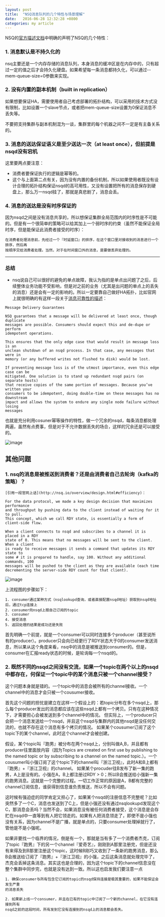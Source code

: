 ```yaml
---
layout: post
title:  "NSQ消息队列的几个特性与场景理解"
date:   2016-06-28 12:32:28 +0800
categories: my article
---
```


NSQ的[官方描述文档](http://nsq.io/overview/features_and_guarantees.html)中明确的声明了NSQ的几个特性：

### 1. 消息默认是不持久化的
nsq主要还是一个内存存储的消息队列，本身消息的缓冲区是在内存中的，只有超过一定的值之后才会持久化硬盘。如果希望每一条消息都持久化，可以通过--mem-queue-size=0参数来实现。

### 2. 没有内置的副本机制（built in replication）
如果想要保证HA，需要使用者自己考虑部署的拓扑结构，可以采用的技术方式没有限制，比如设置一个slave节点，或者把mem-queue-size设置为0保证消息不丢失等。

不要把支持集群与副本机制混为一谈，集群里的每个机器之间不一定是有主备关系的。

### 3. 消息的送达保证语义是至少送达一次（at least once），但前提是nsqd没有宕机

这里要两点要注意：

- 消费者要保证执行的逻辑是幂等的。 
- 这个与上面第二点有关，因为没有内置的备份机制，所以如果使用者既没有设计合理的拓扑结构保证nsqd的高可用性，又没有设置把所有的消息保存到硬盘上，那么万一nsqd挂了，那就是真悲剧了，消息会丢。

### 4. 消息的送达是没有时序保证的
因为nsqd之间是没有消息共享的，所以想保证集群全局范围内的时序性是不可能的。但是有一个很简单的策略可以给其加上一个弱时序的约束（虽然不能保证全局时序，但是能保证此消费者接受的时序）：

```
在消费者处理消息前，先经过一个『时延窗口』的排序，在这个窗口里对接收到的消息进行一个排序，然后再
按顺序交给消费者处理。当然，对于在时间窗口外的消息，是要做丢弃处理的。
```

----

### 总结
- nsq说自己可以很好的避免的单点故障，我认为指的是单点出问题了之后，后续整体业务功能不受影响，但是对之前的业务（尤其是出问题的单点上的丢失的消息）还是会有一定的影响的。所以一定要靠自己做好HA拓扑，比如官网上就很明确的有这样一段关于[消息可靠性的描述](http://nsq.io/overview/design.html)：

```
Message Delivery Guarantees

NSQ guarantees that a message will be delivered at least once, though duplicate 
messages are possible. Consumers should expect this and de-dupe or perform 
idempotent operations.

This ensures that the only edge case that would result in message loss is an 
unclean shutdown of an nsqd process. In that case, any messages that were in 
memory (or any buffered writes not flushed to disk) would be lost.

If preventing message loss is of the utmost importance, even this edge case can be 
mitigated. One solution is to stand up redundant nsqd pairs (on separate hosts) 
that receive copies of the same portion of messages. Because you’ve written your 
consumers to be idempotent, doing double-time on these messages has no downstream 
impact and allows the system to endure any single node failure without losing 
messages
```

也就是充分利用cosuner幂等操作的特性，做一个冗余的nsqd，每条消息都处理两遍，虽然有点费事，但是对于不允许数据丢失的场合，这样的冗余还是可以接受的。

![image](http://o9iu90isb.bkt.clouddn.com/nsqd_to_consumer.png)

## 其他问题

### 1. nsq的消息是被推送到消费者？还是由消费者自己去轮询（kafka的策略）？
	
	[引用一段官网上话](http://nsq.io/overview/design.html#efficiency)：
	
```
For the data protocol, we made a key design decision that maximizes performance 
and throughput by pushing data to the client instead of waiting for it to pull. 
This concept, which we call RDY state, is essentially a form of client-side flow.

When a client connects to nsqd and subscribes to a channel it is placed in a RDY 
state of 0. This means that no messages will be sent to the client. When a client
is ready to receive messages it sends a command that updates its RDY state to 
some # it is prepared to handle, say 100. Without any additional commands, 100 
messages will be pushed to the client as they are available (each time 
decrementing the server-side RDY count for that client).
```
	
![image](http://o9iu90isb.bkt.clouddn.com/nsq-comuser-recvmsg-process.png)
	
上流程图的步骤如下：

	1. consumer通过某种方式（nsqlookupd查询，或者直接配置nsqd地址）获取到nsqd地址后，通过tcp连接上
	2. consumer向nsqd上报自己订阅的topic
	3. consumer
	4. 接受消息
	5. 返回处理的结果是成功还是失败
	
首先明确一个前提，就是一个consumer可以同时连接多个producer（甚至说所有的producer）。producer只会向已经更行了RDY状态大于0的consumer发送消息，所以果从这个角度来看，nsq中的消息是被推送到consumer的。但是，consumer在汇报ready状态的时候，是轮询每一个nsqd的。

### 2. 既然不同的nsqd之间没有交流，如果一个topic在两个以上的nsqd中都存在，何保证一个topic中的某个消息只被一个channel接受？
这个问题本身就是错的。一个topic中的消息会被所有的channel接收。一个channel中的消息才会只被一个cousumer接收。

首先这个问题的担忧是建立在这样一个假设上的：若topic分布在多个nsqd上，那么每个producer发出的消息都应该在这些nsqd上都有一个拷贝。只有在这种情况下，才需要担心会被发送到多个channel中的情况。
但实际上，一个producer只会把一个消息发送给一个nsqd，并且这个nsqd与集群内的其他nsqd是没任何交流的，也就不存在这个消息有多个拷贝的情况。
如果某个cousumer订阅了这个topic下的某个channel，此时这个channel才会被创建。

假设，某个topic叫『跑男』被分布在两个nsqd上，分别叫做A,B，并且都有producer往里面放内容（因为Topics are created on first use by publishing to the named topic or by subscribing to a channel on the named topic.）。一个cousumer叫小强订阅了这个topic下的channel叫『浙江卫视』，此时A和B上都有『跑男』+『浙江卫视』的channel。
如果某个procuder往B发布了新一集的跑男，A上是没有的。小强在A，B上都注册过RDY > 0；所以B会推送给小强新一集的跑男消息。这就是一个完整的过程。一切工作正常的原因是A，B都有完整的channel订阅信息，谁获得到信息谁负责推送，所以不会有问题。

这时候有强迫症的同学肯定又担心了，如果某个nsqd的注册信息不完整呢？比如突然多了一个C，消息也发送到了C上，但是小强还没有通过nsqlookupd发现这个C，那消息会丢吗？当然不会，如果消息没有被任何消费者接受，这个消息是会存贮在nsqd中一直等到有人把它领走的。如果有人把消息领走了，即使不是小强也没有关系，因为channel不是广播，就是单点的，只要consumer处理掉就行了，管他是不是小强呢。

如果非要找一个临界的情况，倒是有一个，那就是当有多了一个消费者杰克，订阅了topic『跑男』下的另一个channel『爱奇艺』，刚刚到A那里注册完，但是还没有来得及到B那里注册这个topic，这时候B刚巧又收到了一条新的跑男消息，那么B会推送给订阅了『跑男』+『浙江卫视』的小强，之后这条消息就处理完毕了，杰克会丢掉这条消息。其实这也是合理的，因为这个topic下的channel信息没在整个集群中同步完，也就是没有达到一致。所以这也启发我们要注意一点

	1. 确保consumer与所有包含它订阅的topic的nsqd保持连接是极其重要的，如果不能保证会发生严重
	的消息丢失
	
	2. 如果新上线一个consumer，并且在已有的topic中订阅了一个新的channel，在它没有连接到所有
	nsqd之前的这段时间，所有发到它没有连接到的nsqd上的消息都会丢失。
